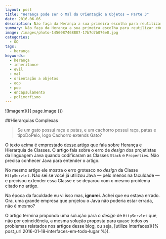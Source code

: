 ```yaml
---
layout: post
title: "Herança pode ser o Mal da Orientação a Objetos — Parte 3"
date: 2016-06-06
description: Não faça da Herança a sua primeira escolha para reutilizar código.
summary: Não faça da Herança a sua primeira escolha para reutilizar código.
image: /images/photo-1456087468887-17b7d7b076e0.jpg
categories: 
  - OO
tags:
  - herança
keywords:
  - herança
  - inheritance
  - evil
  - mal
  - orientação a objetos
  - oop
  - poo
  - encapsulamento
  - polimorfismo
--- 
```




<!--more-->

![Imagem]({{ page.image }})

##Hierarquias Complexas

>Se um gato possui raça e patas, e um cachorro possui raça, patas e tipoDoPelo, logo Cachorro extends Gato? 

O texto acima é emprestado [desse artigo](http://blog.caelum.com.br/como-nao-aprender-orientacao-a-objetos-heranca/) que
fala sobre Herança e Hierarquia de Classes. O artigo fala sobre o erro de *design* dos projetistas da linguagem Java quando
codificaram as Classes `Stack` e `Properties`. Não precisa conhecer Java para entender o artigo. 

No mesmo artigo ele mostra o erro grotesco no *design* da Classe `HttpServlet`. Não sei se você já utilizou Java — pelo 
menos na faculdade — e precisou extender essa Classe e se deparou com o mesmo problema citado no artigo.

Na época da faculdade eu vi isso mas, **ignorei**. Achei que eu estava errado. Ora, uma grande empresa que projetou o Java
não poderia estar errada, não é mesmo?

O artigo termina propondo uma solução para o *design* de `HttpServlet` que, não por coincidência, a mesma solução proposta 
para quase todos os problemas relatados nos artigos desse blog, ou seja, 
[utilize Interfaces]({% post_url 2016-01-18-interfaces-em-todo-lugar %}).



